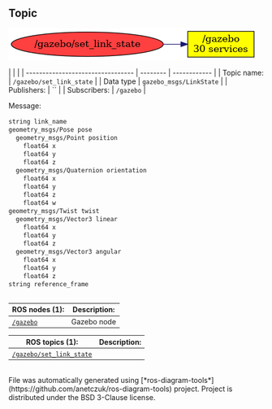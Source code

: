 <!--
File was automatically generated using 'ros-diagram-tools' project.
Project is distributed under the BSD 3-Clause license.
-->

## Topic

[![/gazebo/set_link_state](t__gazebo_set_link_state.png "/gazebo/set_link_state")](t__gazebo_set_link_state.png)

|  |  |
| --------------------------------- | -------- | ------------ |
| Topic name: | `/gazebo/set_link_state` |
| Data type | `gazebo_msgs/LinkState` |
| Publishers: | `` |
| Subscribers: | `/gazebo` |

Message:
```
string link_name
geometry_msgs/Pose pose
  geometry_msgs/Point position
    float64 x
    float64 y
    float64 z
  geometry_msgs/Quaternion orientation
    float64 x
    float64 y
    float64 z
    float64 w
geometry_msgs/Twist twist
  geometry_msgs/Vector3 linear
    float64 x
    float64 y
    float64 z
  geometry_msgs/Vector3 angular
    float64 x
    float64 y
    float64 z
string reference_frame


```


| ROS nodes (1): | Description: |
| ----------------------------------- | ------------ |
| [`/gazebo`](n__gazebo.html) | Gazebo node |

| ROS topics (1): | Description: |
| ----------------------------------- | ------------ |
| [`/gazebo/set_link_state`](t__gazebo_set_link_state.html) |  |


</br>
File was automatically generated using [*ros-diagram-tools*](https://github.com/anetczuk/ros-diagram-tools) project.
Project is distributed under the BSD 3-Clause license.
